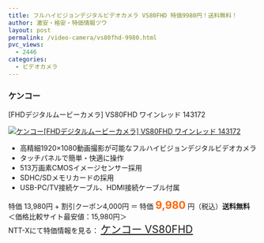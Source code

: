 ```yaml
---
title: フルハイビジョンデジタルビデオカメラ VS80FHD 特価9980円！送料無料！
author: 激安・格安・特価情報ツウ
layout: post
permalink: /video-camera/vs80fhd-9980.html
pvc_views:
  - 2446
categories:
  - ビデオカメラ
---
```

### ケンコー  
[FHDデジタルムービーカメラ] VS80FHD ワインレッド 143172

<div class="img-bg2 img_L">
  <a href="http://px.a8.net/svt/ejp?a8mat=ZYP6S+8IMA3E+S1Q+BWGDT&a8ejpredirect=http://nttxstore.jp/_II_KE13776686" target="_blank"><img src="http://i1.wp.com/image.nttxstore.jp/l2_images/K/KE/KE13776686.jpg?resize=120%2C120" border="0" alt="ケンコー[FHDデジタルムービーカメラ] VS80FHD ワインレッド 143172" style="border: 0pt none;" data-recalc-dims="1" /></a>
</div>

<!--more-->

  * 高精細1920&#215;1080動画撮影が可能なフルハイビジョンデジタルビデオカメラ
  * タッチパネルで簡単・快適に操作
  * 513万画素CMOSイメージセンサー採用
  * SDHC/SDメモリカードの採用
  * USB-PC/TV接続ケーブル、HDMI接続ケーブル付属

特価 13,980円 + 割引クーポン4,000円 ＝ 特価 <span style="color: #ff6600; font-size: 150%;"><strong>9,980</strong></span> 円（税込）**送料無料**  
＜価格比較サイト最安値：15,980円＞  
NTT-Xにて特価情報を見る： <span style="font-size: 150%;"><a href="http://px.a8.net/svt/ejp?a8mat=ZYP6S+8IMA3E+S1Q+BWGDT&a8ejpredirect=http://nttxstore.jp/_II_KE13776686" target="_blank">ケンコー VS80FHD</a></span>